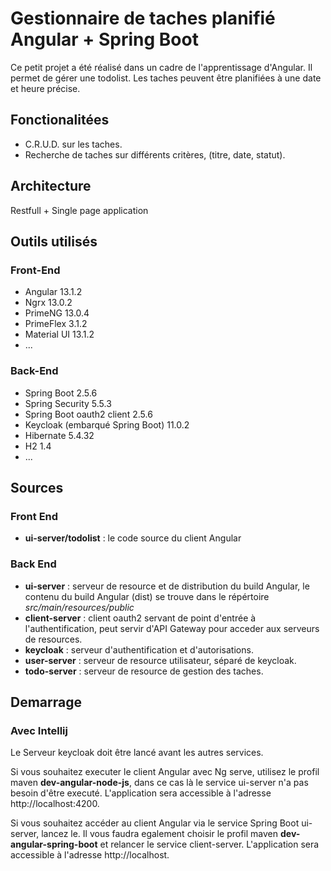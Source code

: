 # Gestionnaire de taches planifié Angular + Spring Boot

Ce petit projet a été réalisé dans un cadre de l'apprentissage d'Angular. Il permet de gérer une todolist. Les taches peuvent
être planifiées à une date et heure précise.

## Fonctionalitées

- C.R.U.D. sur les taches.
- Recherche de taches sur différents critères, (titre, date, statut).

## Architecture

Restfull + Single page application

## Outils utilisés

### Front-End

- Angular 13.1.2
- Ngrx 13.0.2
- PrimeNG 13.0.4
- PrimeFlex 3.1.2
- Material UI 13.1.2
- ...

### Back-End

- Spring Boot 2.5.6
- Spring Security 5.5.3
- Spring Boot oauth2 client 2.5.6
- Keycloak (embarqué Spring Boot) 11.0.2
- Hibernate 5.4.32
- H2 1.4
- ...

## Sources

### Front End

- **ui-server/todolist** : le code source du client Angular

### Back End

- **ui-server** : serveur de resource et de distribution du build Angular, le contenu du build Angular (dist) se trouve dans le répértoire *src/main/resources/public*
- **client-server** : client oauth2 servant de point d'entrée à l'authentification, peut servir d'API Gateway pour
  acceder aux serveurs de resources.
- **keycloak** : serveur d'authentification et d'autorisations.
- **user-server** : serveur de resource utilisateur, séparé de keycloak.
- **todo-server** : serveur de resource de gestion des taches.

## Demarrage

### Avec Intellij

Le Serveur keycloak doit être lancé avant les autres services. 

Si vous souhaitez executer le client Angular avec Ng
serve, utilisez le profil maven **dev-angular-node-js**, dans ce cas là le service ui-server n'a pas besoin d'être
executé. L'application sera accessible à l'adresse http://localhost:4200.

Si vous souhaitez accéder au client Angular via le service Spring Boot ui-server, lancez le. 
Il vous faudra egalement choisir le profil maven  **dev-angular-spring-boot** et relancer le service client-server. L'application sera accessible
à l'adresse http://localhost. 

